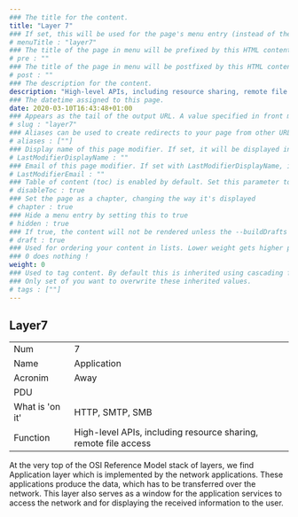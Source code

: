 ```yaml
---
### The title for the content.
title: "Layer 7"
### If set, this will be used for the page's menu entry (instead of the `title` attribute)
# menuTitle : "layer7"
### The title of the page in menu will be prefixed by this HTML content
# pre : ""
### The title of the page in menu will be postfixed by this HTML content
# post : ""
### The description for the content.
description: "High-level APIs, including resource sharing, remote file access."
### The datetime assigned to this page.
date: 2020-03-10T16:43:48+01:00
### Appears as the tail of the output URL. A value specified in front matter will override the segment of the URL based on the filename.
# slug : "layer7"
### Aliases can be used to create redirects to your page from other URLs.
# aliases : [""]
### Display name of this page modifier. If set, it will be displayed in the footer.
# LastModifierDisplayName : ""
### Email of this page modifier. If set with LastModifierDisplayName, it will be displayed in the footer
# LastModifierEmail : ""
### Table of content (toc) is enabled by default. Set this parameter to true to disable it.
# disableToc : true
### Set the page as a chapter, changing the way it's displayed
# chapter : true
### Hide a menu entry by setting this to true
# hidden : true
### If true, the content will not be rendered unless the --buildDrafts flag is passed to the hugo command.
# draft : true
### Used for ordering your content in lists. Lower weight gets higher precedence. So content with lower weight will come first.
### 0 does nothing !
weight: 0
### Used to tag content. By default this is inherited using cascading from _index.md files
### Only set of you want to overwrite these inherited values.
# tags : [""]
---
```


## Layer7

|                 |                                                                 |
| --------------- | --------------------------------------------------------------- |
| Num             | 7                                                               |
| Name            | Application                                                     |
| Acronim         | Away                                                            |
| PDU             |                                                                 |
| What is 'on it' | HTTP, SMTP, SMB                                                 |
| Function        | High-level APIs, including resource sharing, remote file access |

At the very top of the OSI Reference Model stack of layers, we find Application layer which is implemented by the network applications. These applications produce the data, which has to be transferred over the network. This layer also serves as a window for the application services to access the network and for displaying the received information to the user.
